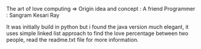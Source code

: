 The art of love computing =>
Origin idea and concept : A friend
Programmer : Sangram Kesari Ray

It was initially build in python but i found the java version much elegant, it uses simple linked list approach to find
the love percentage between two people, read the readme.txt file for more information. 